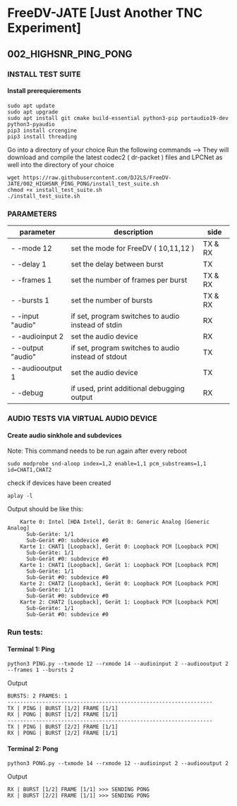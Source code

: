 
# FreeDV-JATE [Just Another TNC Experiment]

## 002_HIGHSNR_PING_PONG

### INSTALL TEST SUITE
#### Install prerequierements
```
sudo apt update
sudo apt upgrade
sudo apt install git cmake build-essential python3-pip portaudio19-dev python3-pyaudio
pip3 install crcengine
pip3 install threading
```

Go into a directory of your choice
Run the following commands --> They will download and compile the latest codec2 ( dr-packet ) files and LPCNet as well into the directory of your choice
```
wget https://raw.githubusercontent.com/DJ2LS/FreeDV-JATE/002_HIGHSNR_PING_PONG/install_test_suite.sh
chmod +x install_test_suite.sh
./install_test_suite.sh
```



### PARAMETERS
| parameter | description | side
|--|--|--|
| - -mode 12 | set the mode for FreeDV ( 10,11,12 ) | TX & RX
| - -delay 1 | set the delay between burst | TX
| - -frames 1 | set the number of frames per burst | TX & RX
| - -bursts 1 | set the number of bursts | TX & RX
| - -input "audio" | if set, program switches to audio instead of stdin | RX
| - -audioinput 2 | set the audio device | RX
| - -output "audio" | if set, program switches to audio instead of stdout | TX
| - -audiooutput 1 | set the audio device | TX
| - -debug | if used, print additional debugging output | RX
  	



### AUDIO TESTS VIA VIRTUAL AUDIO DEVICE

 #### Create audio sinkhole and subdevices
 Note: This command needs to be run again after every reboot
 ```
sudo modprobe snd-aloop index=1,2 enable=1,1 pcm_substreams=1,1 id=CHAT1,CHAT2 
```
check if devices have been created



    aplay -l
Output should be like this:
```
    Karte 0: Intel [HDA Intel], Gerät 0: Generic Analog [Generic Analog]
      Sub-Geräte: 1/1
      Sub-Gerät #0: subdevice #0
    Karte 1: CHAT1 [Loopback], Gerät 0: Loopback PCM [Loopback PCM]
      Sub-Geräte: 1/1
      Sub-Gerät #0: subdevice #0
    Karte 1: CHAT1 [Loopback], Gerät 1: Loopback PCM [Loopback PCM]
      Sub-Geräte: 1/1
      Sub-Gerät #0: subdevice #0
    Karte 2: CHAT2 [Loopback], Gerät 0: Loopback PCM [Loopback PCM]
      Sub-Geräte: 1/1
      Sub-Gerät #0: subdevice #0
    Karte 2: CHAT2 [Loopback], Gerät 1: Loopback PCM [Loopback PCM]
      Sub-Geräte: 1/1
      Sub-Gerät #0: subdevice #0
```

### Run tests:

#### Terminal 1: Ping
```
python3 PING.py --txmode 12 --rxmode 14 --audioinput 2 --audiooutput 2 --frames 1 --bursts 2
```
Output
```
BURSTS: 2 FRAMES: 1
-----------------------------------------------------------------
TX | PING | BURST [1/2] FRAME [1/1]
RX | PONG | BURST [1/2] FRAME [1/1]
-----------------------------------------------------------------
TX | PING | BURST [2/2] FRAME [1/1]
RX | PONG | BURST [2/2] FRAME [1/1]
```

#### Terminal 2: Pong
```
python3 PONG.py --txmode 14 --rxmode 12 --audioinput 2 --audiooutput 2
```
Output
```
RX | BURST [1/2] FRAME [1/1] >>> SENDING PONG
RX | BURST [2/2] FRAME [1/1] >>> SENDING PONG
```
